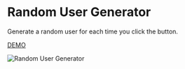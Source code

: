 # Random User Generator

Generate a random user for each time you click the button.

[DEMO](https://compassionate-mestorf-4af408.netlify.app/)

![Random User Generator](https://res.cloudinary.com/coffmanjrp-dev/image/upload/v1643509713/coffmanjrp.io/random_user_gen_fdc65dc2b3.png)
